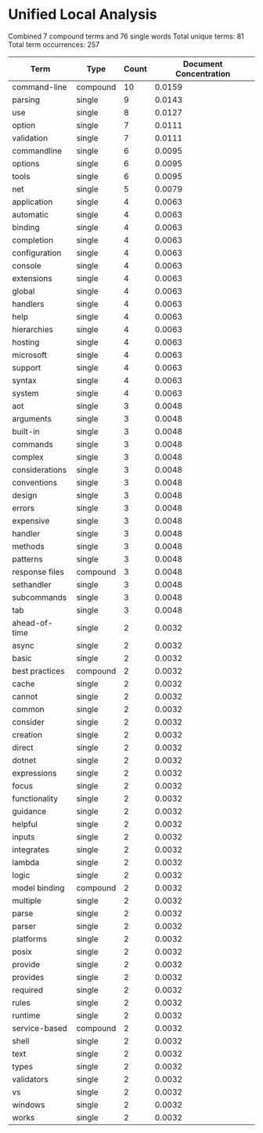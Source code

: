 # Unified Local Analysis

Combined 7 compound terms and 76 single words
Total unique terms: 81
Total term occurrences: 257

| Term | Type | Count | Document Concentration |
|------|------|-------|------------------------|
| command-line | compound | 10 | 0.0159 |
| parsing | single | 9 | 0.0143 |
| use | single | 8 | 0.0127 |
| option | single | 7 | 0.0111 |
| validation | single | 7 | 0.0111 |
| commandline | single | 6 | 0.0095 |
| options | single | 6 | 0.0095 |
| tools | single | 6 | 0.0095 |
| net | single | 5 | 0.0079 |
| application | single | 4 | 0.0063 |
| automatic | single | 4 | 0.0063 |
| binding | single | 4 | 0.0063 |
| completion | single | 4 | 0.0063 |
| configuration | single | 4 | 0.0063 |
| console | single | 4 | 0.0063 |
| extensions | single | 4 | 0.0063 |
| global | single | 4 | 0.0063 |
| handlers | single | 4 | 0.0063 |
| help | single | 4 | 0.0063 |
| hierarchies | single | 4 | 0.0063 |
| hosting | single | 4 | 0.0063 |
| microsoft | single | 4 | 0.0063 |
| support | single | 4 | 0.0063 |
| syntax | single | 4 | 0.0063 |
| system | single | 4 | 0.0063 |
| aot | single | 3 | 0.0048 |
| arguments | single | 3 | 0.0048 |
| built-in | single | 3 | 0.0048 |
| commands | single | 3 | 0.0048 |
| complex | single | 3 | 0.0048 |
| considerations | single | 3 | 0.0048 |
| conventions | single | 3 | 0.0048 |
| design | single | 3 | 0.0048 |
| errors | single | 3 | 0.0048 |
| expensive | single | 3 | 0.0048 |
| handler | single | 3 | 0.0048 |
| methods | single | 3 | 0.0048 |
| patterns | single | 3 | 0.0048 |
| response files | compound | 3 | 0.0048 |
| sethandler | single | 3 | 0.0048 |
| subcommands | single | 3 | 0.0048 |
| tab | single | 3 | 0.0048 |
| ahead-of-time | single | 2 | 0.0032 |
| async | single | 2 | 0.0032 |
| basic | single | 2 | 0.0032 |
| best practices | compound | 2 | 0.0032 |
| cache | single | 2 | 0.0032 |
| cannot | single | 2 | 0.0032 |
| common | single | 2 | 0.0032 |
| consider | single | 2 | 0.0032 |
| creation | single | 2 | 0.0032 |
| direct | single | 2 | 0.0032 |
| dotnet | single | 2 | 0.0032 |
| expressions | single | 2 | 0.0032 |
| focus | single | 2 | 0.0032 |
| functionality | single | 2 | 0.0032 |
| guidance | single | 2 | 0.0032 |
| helpful | single | 2 | 0.0032 |
| inputs | single | 2 | 0.0032 |
| integrates | single | 2 | 0.0032 |
| lambda | single | 2 | 0.0032 |
| logic | single | 2 | 0.0032 |
| model binding | compound | 2 | 0.0032 |
| multiple | single | 2 | 0.0032 |
| parse | single | 2 | 0.0032 |
| parser | single | 2 | 0.0032 |
| platforms | single | 2 | 0.0032 |
| posix | single | 2 | 0.0032 |
| provide | single | 2 | 0.0032 |
| provides | single | 2 | 0.0032 |
| required | single | 2 | 0.0032 |
| rules | single | 2 | 0.0032 |
| runtime | single | 2 | 0.0032 |
| service-based | compound | 2 | 0.0032 |
| shell | single | 2 | 0.0032 |
| text | single | 2 | 0.0032 |
| types | single | 2 | 0.0032 |
| validators | single | 2 | 0.0032 |
| vs | single | 2 | 0.0032 |
| windows | single | 2 | 0.0032 |
| works | single | 2 | 0.0032 |
